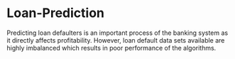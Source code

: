 # Loan-Prediction
Predicting loan defaulters is an important process of the banking system as it directly affects profitability. However, loan default data sets available are highly imbalanced which results in poor performance of the algorithms.
